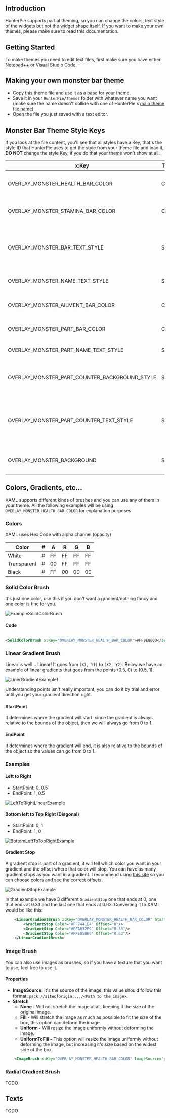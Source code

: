 ## Introduction
HunterPie supports partial theming, so you can change the colors, text style of the widgets but not the widget shape itself. If you want to make your own themes, please make sure to read this documentation.

## Getting Started

To make themes you need to edit text files, first make sure you have either [Notepad++](https://notepad-plus-plus.org/downloads/) or [Visual Studio Code](https://code.visualstudio.com/).

## Making your own monster bar theme

- Copy [this](https://github.com/Haato3o/HunterPie/blob/master/HunterPie/Themes/RedMonsterBar.xaml) theme file and use it as a base for your theme.
- Save it in your `HunterPie/Themes` folder with whatever name you want (make sure the name doesn't collide with one of HunterPie's [main theme file name](https://github.com/Haato3o/HunterPie/blob/master/HunterPie/Themes/)).
- Open the file you just saved with a text editor.

## Monster Bar Theme Style Keys

If you look at the file content, you'll see that all styles have a Key, that's the style ID that HunterPie uses to get the style from your theme file and load it, **DO NOT** change the style Key, if you do that your theme won't show at all.

| x:Key                                         | Type  | Description                                                                            |
|-----------------------------------------------|-------|----------------------------------------------------------------------------------------|
| OVERLAY_MONSTER_HEALTH_BAR_COLOR              | Color | Changes the monster health bar color.                                                  |
| OVERLAY_MONSTER_STAMINA_BAR_COLOR             | Color | Changes the monster stamina bar color.                                                 |
| OVERLAY_MONSTER_BAR_TEXT_STYLE                | Style | Changes the monster health bar text (the one that says the health/total health).       |
| OVERLAY_MONSTER_NAME_TEXT_STYLE               | Style | Changes the monster name text.                                                         |
| OVERLAY_MONSTER_AILMENT_BAR_COLOR             | Color | Changes the monster ailment bar color.                                                 |
| OVERLAY_MONSTER_PART_BAR_COLOR                | Color | Changes the monster part bar color.                                                    |
| OVERLAY_MONSTER_PART_NAME_TEXT_STYLE          | Style | Changes the monster part name text.                                                    |
| OVERLAY_MONSTER_PART_COUNTER_BACKGROUND_STYLE | Style | Changes the prism color that is on the left side of the part bar.                      |
| OVERLAY_MONSTER_PART_COUNTER_TEXT_STYLE       | Style | Changes the text style of the prism that is on the left side of the part/ailments bar. |
| OVERLAY_MONSTER_BACKGROUND                    | Style | Changes the monster container style.                                                   |

## Colors, Gradients, etc...

XAML supports different kinds of brushes and you can use any of them in your theme. All the following examples will be using `OVERLAY_MONSTER_HEALTH_BAR_COLOR` for explanation purposes.

### Colors

XAML uses Hex Code with alpha channel (opacity)

|Color| # | A  | R  | G  | B  |
|-----|---|----|----|----|----|
|White| # | FF | FF | FF | FF |
|Transparent| # | 00 | FF | FF | FF |
| Black | # | FF | 00 | 00| 00

### Solid Color Brush

It's just one color, use this if you don't want a gradient/nothing fancy and one color is fine for you.

![ExampleSolidColorBrush](https://media.discordapp.net/attachments/402557384209203200/698180624552296568/unknown.png?width=718&height=352)

#### Code

```xml

<SolidColorBrush x:Key="OVERLAY_MONSTER_HEALTH_BAR_COLOR">#FF9E0000</SolidColorBrush>

```

### Linear Gradient Brush

Linear is well... Linear! It goes from `(X1, Y1)` to `(X2, Y2)`. Below we have an example of linear gradients that goes from the points (0.5, 0) to (0.5, 1).

![LinerGradientExample1](https://media.discordapp.net/attachments/402557384209203200/698187082941857812/Untitled-1.png?width=699&height=342)

Understanding points isn't really important, you can do it by trial and error until you get your gradient direction right.

#### StartPoint

It determines where the gradient will start, since the gradient is always relative to the bounds of the object, then we will always go from 0 to 1.

#### EndPoint

It determines where the gradient will end, it is also relative to the bounds of the object so the values can go from 0 to 1.

### Examples

#### Left to Right

- StartPoint: 0, 0.5
- EndPoint: 1, 0.5

![LeftToRightLinearExample](https://media.discordapp.net/attachments/402557384209203200/698190043528822884/unknown.png?width=687&height=319)

#### Bottom left to Top Right (Diagonal)

- StartPoint: 0, 1
- EndPoint: 1, 0

![BottomLeftToTopRightExample](https://media.discordapp.net/attachments/402557384209203200/698192177712594995/unknown.png?width=687&height=318)

#### Gradient Stop

A gradient stop is part of a gradient, it will tell which color you want in your gradient and the offset where that color will stop. You can have as many gradient stops as you want in a gradient. I recommend using [this site](https://cssgradient.io/) so you can choose colors and see the correct offsets.

![GradientStopExample](https://media.discordapp.net/attachments/402557384209203200/698194618776289371/unknown.png?width=963&height=276)

In that example we have 3 different `GradientStop` one that ends at 0, one that ends at 0.33 and the last one that ends at 0.63. Converting it to XAML would be like this:

```xml
    <LinearGradientBrush x:Key="OVERLAY_MONSTER_HEALTH_BAR_COLOR" StartPoint="0,0.5" EndPoint="1,0.5">
        <GradientStop Color="#FF7441E4" Offset="0"/>
        <GradientStop Color="#FFA032F9" Offset="0.33"/>
        <GradientStop Color="#FFE058E9" Offset="0.63"/>
    </LinearGradientBrush>
```

### Image Brush

You can also use images as brushes, so if you have a texture that you want to use, feel free to use it.

#### Properties
- **ImageSource:** It's the source of the image, this value should follow this format: `pack://siteoforigin:,,,/<Path to the image>`.
- **Stretch**
    - **None -** Will not stretch the image at all, keeping it the size of the original image.
    - **Fill -** Will stretch the image as much as possible to fit the size of the box, this option can deform the image.
    - **Uniform -** Will resize the image uniformly without deforming the image.
    - **UniformToFill -** This option will resize the image uniformly without deforming the image, but increasing it's size based on the widest side of the box.

```xml
    <ImageBrush x:Key="OVERLAY_MONSTER_HEALTH_BAR_COLOR" ImageSource="pack://siteoforigin:,,,/Themes/MyImageName.png" Stretch="None"/>

```


### Radial Gradient Brush

TODO

## Texts

TODO